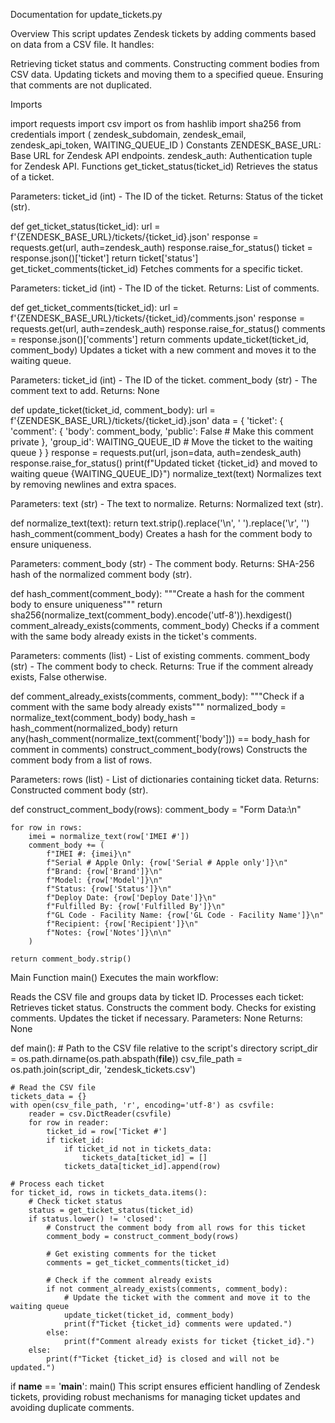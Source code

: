 Documentation for update_tickets.py

Overview
This script updates Zendesk tickets by adding comments based on data from a CSV file. It handles:

Retrieving ticket status and comments.
Constructing comment bodies from CSV data.
Updating tickets and moving them to a specified queue.
Ensuring that comments are not duplicated.

Imports

import requests
import csv
import os
from hashlib import sha256
from credentials import (
    zendesk_subdomain,
    zendesk_email,
    zendesk_api_token,
    WAITING_QUEUE_ID
)
Constants
ZENDESK_BASE_URL: Base URL for Zendesk API endpoints.
zendesk_auth: Authentication tuple for Zendesk API.
Functions
get_ticket_status(ticket_id)
Retrieves the status of a ticket.

Parameters: ticket_id (int) - The ID of the ticket.
Returns: Status of the ticket (str).


def get_ticket_status(ticket_id):
    url = f'{ZENDESK_BASE_URL}/tickets/{ticket_id}.json'
    response = requests.get(url, auth=zendesk_auth)
    response.raise_for_status()
    ticket = response.json()['ticket']
    return ticket['status']
get_ticket_comments(ticket_id)
Fetches comments for a specific ticket.

Parameters: ticket_id (int) - The ID of the ticket.
Returns: List of comments.


def get_ticket_comments(ticket_id):
    url = f'{ZENDESK_BASE_URL}/tickets/{ticket_id}/comments.json'
    response = requests.get(url, auth=zendesk_auth)
    response.raise_for_status()
    comments = response.json()['comments']
    return comments
update_ticket(ticket_id, comment_body)
Updates a ticket with a new comment and moves it to the waiting queue.

Parameters:
ticket_id (int) - The ID of the ticket.
comment_body (str) - The comment text to add.
Returns: None


def update_ticket(ticket_id, comment_body):
    url = f'{ZENDESK_BASE_URL}/tickets/{ticket_id}.json'
    data = {
        'ticket': {
            'comment': {
                'body': comment_body,
                'public': False  # Make this comment private
            },
            'group_id': WAITING_QUEUE_ID  # Move the ticket to the waiting queue
        }
    }
    response = requests.put(url, json=data, auth=zendesk_auth)
    response.raise_for_status()
    print(f"Updated ticket {ticket_id} and moved to waiting queue {WAITING_QUEUE_ID}")
normalize_text(text)
Normalizes text by removing newlines and extra spaces.

Parameters: text (str) - The text to normalize.
Returns: Normalized text (str).


def normalize_text(text):
    return text.strip().replace('\n', ' ').replace('\r', '')
hash_comment(comment_body)
Creates a hash for the comment body to ensure uniqueness.

Parameters: comment_body (str) - The comment body.
Returns: SHA-256 hash of the normalized comment body (str).


def hash_comment(comment_body):
    """Create a hash for the comment body to ensure uniqueness"""
    return sha256(normalize_text(comment_body).encode('utf-8')).hexdigest()
comment_already_exists(comments, comment_body)
Checks if a comment with the same body already exists in the ticket's comments.

Parameters:
comments (list) - List of existing comments.
comment_body (str) - The comment body to check.
Returns: True if the comment already exists, False otherwise.


def comment_already_exists(comments, comment_body):
    """Check if a comment with the same body already exists"""
    normalized_body = normalize_text(comment_body)
    body_hash = hash_comment(normalized_body)
    return any(hash_comment(normalize_text(comment['body'])) == body_hash for comment in comments)
construct_comment_body(rows)
Constructs the comment body from a list of rows.

Parameters: rows (list) - List of dictionaries containing ticket data.
Returns: Constructed comment body (str).


def construct_comment_body(rows):
    comment_body = "Form Data:\n"

    for row in rows:
        imei = normalize_text(row['IMEI #'])
        comment_body += (
            f"IMEI #: {imei}\n"
            f"Serial # Apple Only: {row['Serial # Apple only']}\n"
            f"Brand: {row['Brand']}\n"
            f"Model: {row['Model']}\n"
            f"Status: {row['Status']}\n"
            f"Deploy Date: {row['Deploy Date']}\n"
            f"Fulfilled By: {row['Fulfilled By']}\n"
            f"GL Code - Facility Name: {row['GL Code - Facility Name']}\n"
            f"Recipient: {row['Recipient']}\n"
            f"Notes: {row['Notes']}\n\n"
        )
    
    return comment_body.strip()
Main Function
main()
Executes the main workflow:

Reads the CSV file and groups data by ticket ID.
Processes each ticket:
Retrieves ticket status.
Constructs the comment body.
Checks for existing comments.
Updates the ticket if necessary.
Parameters: None
Returns: None


def main():
    # Path to the CSV file relative to the script's directory
    script_dir = os.path.dirname(os.path.abspath(__file__))
    csv_file_path = os.path.join(script_dir, 'zendesk_tickets.csv')

    # Read the CSV file
    tickets_data = {}
    with open(csv_file_path, 'r', encoding='utf-8') as csvfile:
        reader = csv.DictReader(csvfile)
        for row in reader:
            ticket_id = row['Ticket #']
            if ticket_id:
                if ticket_id not in tickets_data:
                    tickets_data[ticket_id] = []
                tickets_data[ticket_id].append(row)

    # Process each ticket
    for ticket_id, rows in tickets_data.items():
        # Check ticket status
        status = get_ticket_status(ticket_id)
        if status.lower() != 'closed':
            # Construct the comment body from all rows for this ticket
            comment_body = construct_comment_body(rows)

            # Get existing comments for the ticket
            comments = get_ticket_comments(ticket_id)

            # Check if the comment already exists
            if not comment_already_exists(comments, comment_body):
                # Update the ticket with the comment and move it to the waiting queue
                update_ticket(ticket_id, comment_body)
                print(f"Ticket {ticket_id} comments were updated.")
            else:
                print(f"Comment already exists for ticket {ticket_id}.")
        else:
            print(f"Ticket {ticket_id} is closed and will not be updated.")

if __name__ == '__main__':
    main()
This script ensures efficient handling of Zendesk tickets, providing robust mechanisms for managing ticket updates and avoiding duplicate comments.